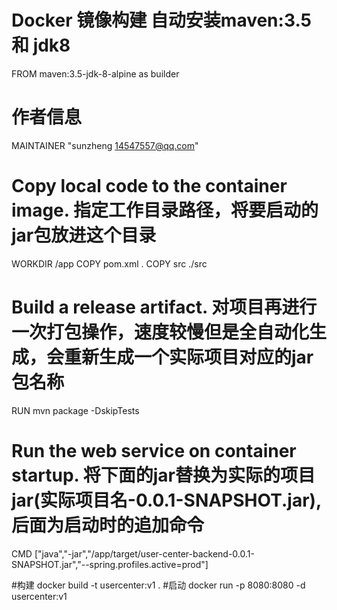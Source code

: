 # Docker 镜像构建 自动安装maven:3.5和 jdk8  
FROM maven:3.5-jdk-8-alpine as builder

# 作者信息
MAINTAINER "sunzheng 14547557@qq.com"

# Copy local code to the container image. 指定工作目录路径，将要启动的jar包放进这个目录
WORKDIR /app
COPY pom.xml .
COPY src ./src

# Build a release artifact. 对项目再进行一次打包操作，速度较慢但是全自动化生成，会重新生成一个实际项目对应的jar包名称
RUN mvn package -DskipTests

# Run the web service on container startup.  将下面的jar替换为实际的项目jar(实际项目名-0.0.1-SNAPSHOT.jar), 后面为启动时的追加命令
CMD ["java","-jar","/app/target/user-center-backend-0.0.1-SNAPSHOT.jar","--spring.profiles.active=prod"]



#构建 docker build -t usercenter:v1 .
#启动 docker run -p 8080:8080 -d usercenter:v1